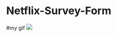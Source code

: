 # Netflix-Survey-Form

#my gif
![](https://github.com/baaserosman/Survey-Form/blob/main/netflix-survey-form.gif)
